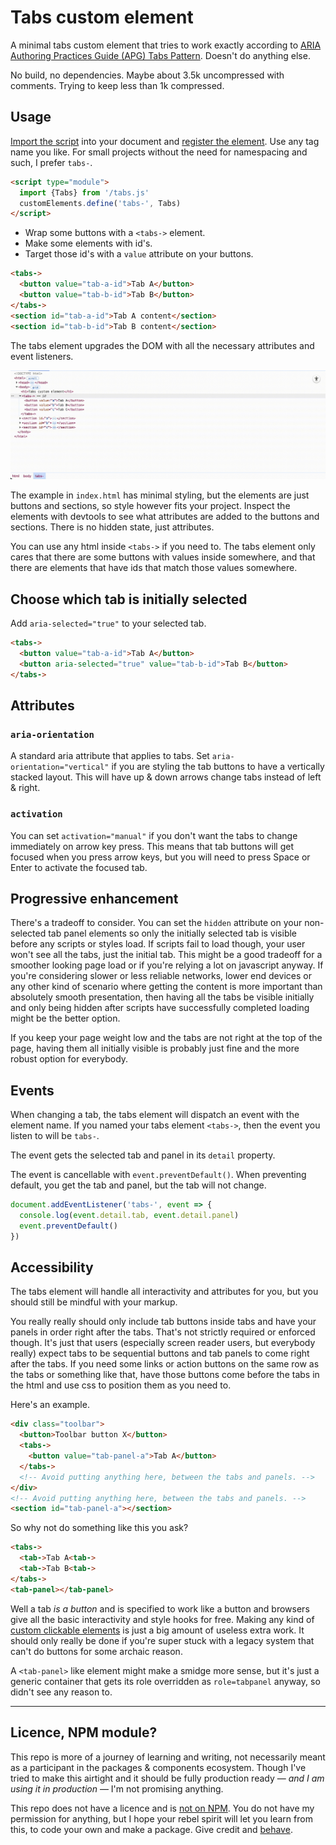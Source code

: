 # Tabs custom element

A minimal tabs custom element that tries to work exactly according to [ARIA Authoring Practices Guide (APG) Tabs Pattern](https://www.w3.org/WAI/ARIA/apg/patterns/tabs/). Doesn't do anything else.

No build, no dependencies. Maybe about 3.5k uncompressed with comments. Trying to keep less than 1k compressed.

## Usage

[Import the script](https://developer.mozilla.org/en-US/docs/Web/JavaScript/Reference/Statements/import) into your document and [register the element](https://developer.mozilla.org/en-US/docs/Web/API/Web_components/Using_custom_elements#registering_a_custom_element). Use any tag name you like. For small projects without the need for namespacing and such, I prefer `tabs-`.

```html
<script type="module">
  import {Tabs} from '/tabs.js'
  customElements.define('tabs-', Tabs)
</script>
```

- Wrap some buttons with a `<tabs->` element.
- Make some elements with id's.
- Target those id's with a `value` attribute on your buttons.

```html
<tabs->
  <button value="tab-a-id">Tab A</button>
  <button value="tab-b-id">Tab B</button>
</tabs->
<section id="tab-a-id">Tab A content</section>
<section id="tab-b-id">Tab B content</section>
```

The tabs element upgrades the DOM with all the necessary attributes and event listeners.

![Example screen recording of attributes being populated to the dom.](upgrade.gif)

The example in `index.html` has minimal styling, but the elements are just buttons and sections, so style however fits your project. Inspect the elements with devtools to see what attributes are added to the buttons and sections. There is no hidden state, just attributes.

You can use any html inside `<tabs->` if you need to. The tabs element only cares that there are some buttons with values inside somewhere, and that there are elements that have ids that match those values somewhere.

## Choose which tab is initially selected

Add `aria-selected="true"` to your selected tab.

```html
<tabs->
  <button value="tab-a-id">Tab A</button>
  <button aria-selected="true" value="tab-b-id">Tab B</button>
</tabs->
```

## Attributes

### `aria-orientation`

A standard aria attribute that applies to tabs. Set `aria-orientation="vertical"` if you are styling the tab buttons to have a vertically stacked layout. This will have up & down arrows change tabs instead of left & right.

### `activation`

You can set `activation="manual"` if you don't want the tabs to change immediately on arrow key press. This means that tab buttons will get focused when you press arrow keys, but you will need to press Space or Enter to activate the focused tab.

## Progressive enhancement

There's a tradeoff to consider. You can set the `hidden` attribute on your non-selected tab panel elements so only the initially selected tab is visible before any scripts or styles load. If scripts fail to load though, your user won't see all the tabs, just the initial tab. This might be a good tradeoff for a smoother looking page load or if you're relying a lot on javascript anyway. If you're considering slower or less reliable networks, lower end devices or any other kind of scenario where getting the content is more important than absolutely smooth presentation, then having all the tabs be visible initially and only being hidden after scripts have successfully completed loading might be the better option.

If you keep your page weight low and the tabs are not right at the top of the page, having them all initially visible is probably just fine and the more robust option for everybody.

## Events

When changing a tab, the tabs element will dispatch an event with the element name. If you named your tabs element `<tabs->`, then the event you listen to will be `tabs-`.

The event gets the selected tab and panel in its `detail` property.

The event is cancellable with `event.preventDefault()`. When preventing default, you get the tab and panel, but the tab will not change.

```js
document.addEventListener('tabs-', event => {
  console.log(event.detail.tab, event.detail.panel)
  event.preventDefault()
})
````

## Accessibility

The tabs element will handle all interactivity and attributes for you, but you should still be mindful with your markup.

You really really should only include tab buttons inside tabs and have your panels in order right after the tabs. That's not strictly required or enforced though. It's just that users (especially screen reader users, but everybody really) expect tabs to be sequential buttons and tab panels to come right after the tabs. If you need some links or action buttons on the same row as the tabs or something like that, have those buttons come before the tabs in the html and use css to position them as you need to.

Here's an example.

```html
<div class="toolbar">
  <button>Toolbar button X</button>
  <tabs->
    <button value="tab-panel-a">Tab A</button>
  </tabs->
  <!-- Avoid putting anything here, between the tabs and panels. -->
</div>
<!-- Avoid putting anything here, between the tabs and panels. -->
<section id="tab-panel-a"></section>
```

So why not do something like this you ask?

```html
<tabs->
  <tab->Tab A<tab->
  <tab->Tab B<tab->
</tabs->
<tab-panel></tab-panel>
```

Well a tab _is a button_ and is specified to work like a button and browsers give all the basic interactivity and style hooks for free. Making any kind of [custom clickable elements](https://www.deque.com/blog/accessible-aria-buttons/) is just a big amount of useless extra work. It should only really be done if you're super stuck with a legacy system that can't do buttons for some archaic reason.

A `<tab-panel>` like element might make a smidge more sense, but it's just a generic container that gets its role overridden as `role=tabpanel` anyway, so didn't see any reason to.

----

## Licence, NPM module?

This repo is more of a journey of learning and writing, not necessarily meant as a participant in the packages & components ecosystem. Though I've tried to make this airtight and it should be fully production ready — *and I am using it in production* — I'm not promising anything.

This repo does not have a licence and is [not on NPM](https://htmx.org/essays/vendoring/). You do not have my permission for anything, but I hope your rebel spirit will let you learn from this, to code your own and make a package. Give credit and [behave](https://www.contributor-covenant.org).